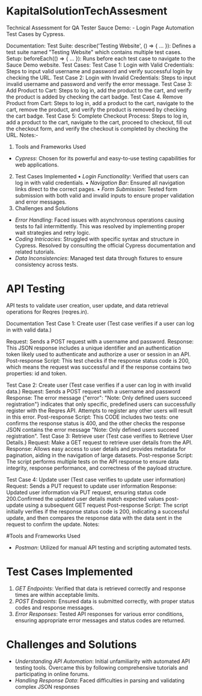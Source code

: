 # KapitalSolutionTechAssesment
Technical Assessment for QA Tester
Sauce Demo: - Login Page Automation Test Cases by Cypress.

Documentation:
Test Suite:
describe('Testing Website', () => { ... }): Defines a test suite named "Testing Website" which contains multiple test cases.
Setup:
beforeEach(() => { ... }): Runs before each test case to navigate to the Sauce Demo website.
Test Cases:
 Test Case 1: Login with Valid Credentials:
Steps to input valid username and password and verify successful login by checking the URL.
Test Case 2: Login with Invalid Credentials:
Steps to input invalid username and password and verify the error message.
Test Case 3: Add Product to Cart:
Steps to log in, add the product to the cart, and verify the product is added by checking the cart badge.
Test Case 4. Remove Product from Cart:
Steps to log in, add a product to the cart, navigate to the cart, remove the product, and verify the product is removed by checking the cart badge.
 Test Case 5: Complete Checkout Process:
Steps to log in, add a product to the cart, navigate to the cart, proceed to checkout, fill out the checkout form, and verify the checkout is completed by checking the URL.
Notes:-
1. Tools and Frameworks Used
- *Cypress*: Chosen for its powerful and easy-to-use testing capabilities for web applications.
 2. Test Cases Implemented
•	*Login Functionality*: Verified that users can log in with valid credentials.
•	*Navigation Bar*: Ensured all navigation links direct to the correct pages.
•	*Form Submission*: Tested form submission with both valid and invalid inputs to ensure proper validation and error messages.
3. Challenges and Solutions
- *Error Handling*: Faced issues with asynchronous operations causing tests to fail intermittently. This was resolved by implementing proper wait strategies and retry logic.
- *Coding Intricacies*: Struggled with specific syntax and structure in Cypress. Resolved by consulting the official Cypress documentation and related tutorials.
- *Data Inconsistencies*: Managed test data through fixtures to ensure consistency across tests.

# API Testing
API tests to validate user creation, user update, and data retrieval
operations for Reqres (reqres.in).

 Documentation
Test Case 1: Create user (Test case verifies if a user can log in with valid data.)

Request: Sends a POST request with a username and password.
Response: This JSON response includes a unique identifier and an authentication token likely used to authenticate and authorize a user or session in an API.
Post-response Script: This test checks if the response status code is 200, which means the request was successful and if the response contains two properties: id and token.

Test Case 2:  Create user (Test case verifies if a user can log in with invalid data.)
Request: Sends a POST request with a username and password
Response: The error message {"error": "Note: Only defined users succeed registration"} indicates that only specific, predefined users can successfully register with the Reqres API. Attempts to register any other users will result in this error.
Post-response Script: This CODE includes two tests: one confirms the response status is 400, and the other checks the response JSON contains the error message "Note: Only defined users succeed registration".
Test Case 3:  Retrieve user (Test case verifies to Retrieve User Details.)
Request: Make a GET request to retrieve user details from the API.
Response: Allows easy access to user details and provides metadata for pagination, aiding in the navigation of large datasets.
Post-response Script: The script performs multiple tests on the API response to ensure data integrity, response performance, and correctness of the payload structure. 

Test Case 4:  Update user (Test case verifies to update user information)
Request: Sends a PUT request to update user information
Response: Updated user information via PUT request, ensuring status code 200.Confirmed the updated user details match expected values post-update using a subsequent GET request
Post-response Script: 
The script initially verifies if the response status code is 200, indicating a successful update, and then compares the response data with the data sent in the request to confirm the update. 
Notes: 

#Tools and Frameworks Used
- *Postman*: Utilized for manual API testing and scripting automated tests.
# Test Cases Implemented
1. *GET Endpoints*: Verified that data is retrieved correctly and response times are within acceptable limits.
2. *POST Endpoints*: Ensured data is submitted correctly, with proper status codes and response messages.
3. *Error Responses*: Tested API responses for various error conditions, ensuring appropriate error messages and status codes are returned.
# Challenges and Solutions
- *Understanding API Automation*: Initial unfamiliarity with automated API testing tools. Overcame this by following comprehensive tutorials and participating in online forums.
- *Handling Response Data*: Faced difficulties in parsing and validating complex JSON responses








